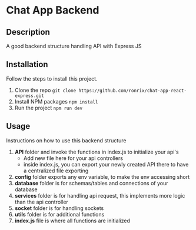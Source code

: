 # Chat App Backend

## Description

A good backend structure handling API with Express JS

## Installation

Follow the steps to install this project.

1. Clone the repo
   `git clone https://github.com/ronrix/chat-app-react-express.git`
2. Install NPM packages
   `npm install`
3. Run the project
   `npm run dev`

## Usage

Instructions on how to use this backend structure

1. **API** folder and invoke the functions in index.js to initialize your api's
   - Add new file here for your api controllers
   - inside index.js, you can export your newly created API there to have a centralized file exporting
2. **config** folder exports any env variable, to make the env accessing short
3. **database** folder is for schemas/tables and connections of your database
4. **services** folder is for handling api request, this implements more logic than the api controller
5. **socket** folder is for handling sockets
6. **utils** folder is for additional functions
7. **index.js** file is where all functions are initialized
